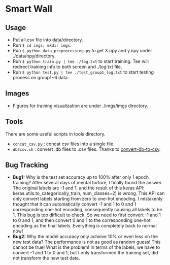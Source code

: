 # Smart Wall

## Usage
* Put all.csv file into data/directory.
* Run `$ cd imgs; mkdir imgs`.
* Run `$ python data_preprocessing.py` to get X.npy and y.npy under ./data/npy/directory.
* Run `$ python train.py | tee ./log.txt` to start training. Tee will redirect training info to both screen and ./log.txt file.
* Run `$ python test.py | tee ./test_group1_log.txt` to start testing process on group1~6 data.

## Images
- Figures for training visualization are under ./imgs/imgs directory.

## Tools
There are some useful scripts in tools directory.
* `concat_csv.py` : concat csv files into a single file. 
* `db2csv.sh` : convert .db files to .csv files. Thanks to [convert-db-to-csv](https://github.com/darrentu/convert-db-to-csv).

## Bug Tracking
- **Bug1:** Why is the test set accuracy up to 100% after only 1 epoch training? After several days of mental torture, I finally found the answer. The original labels are -1 and 1, and the result of this keras API: keras.utils.to_categorical(y_train, num_classes=2) is wrong. This API can only convert labels starting from zero to one-hot encoding. I mistakenly thought that it can automatically convert -1 and 1 to 0 and 1 corresponding one-hot encoding, consequently causing all labels to be 1. This bug is too difficult to check. So we need to first convert -1 and 1 to 0 and 1, and then convert 0 and 1 to the corresponding one-hot encoding as the final labels. Everything is completely back to normal now!
- **Bug2:** Why the model accuracy only achieve 10% or even less on the new test data? The performance is not as good as random guess! This cannot be true! What is the problem! In terms of the labels, we have to convert -1 and 1 to 0 and 1, but I only transformed the training set, did not transform the new test data. 
